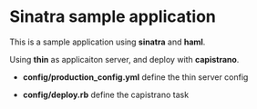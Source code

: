 Sinatra sample application
==================
This is a sample application using **sinatra** and **haml**.

Using **thin** as applicaiton server, and deploy with **capistrano**.

* **config/production_config.yml** define the thin server config

* **config/deploy.rb** define the capistrano task

